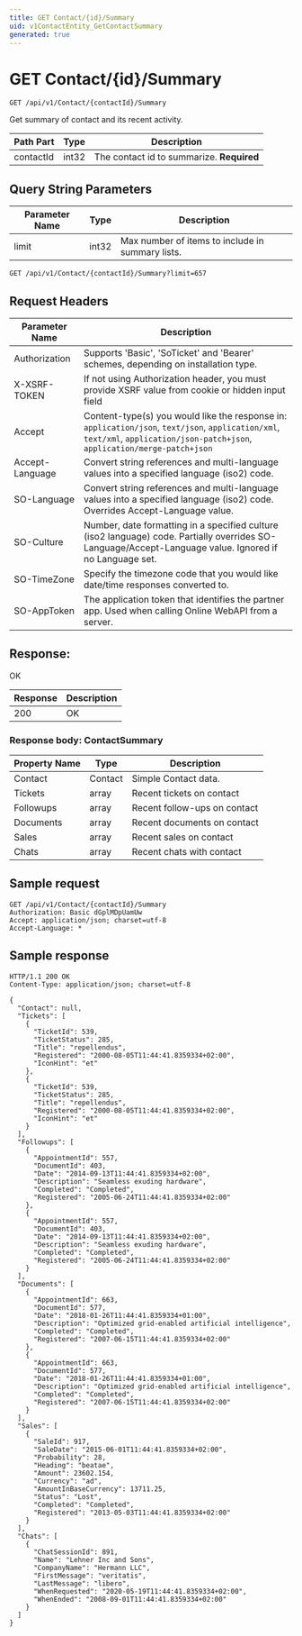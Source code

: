 ```yaml
---
title: GET Contact/{id}/Summary
uid: v1ContactEntity_GetContactSummary
generated: true
---
```


# GET Contact/{id}/Summary

```http
GET /api/v1/Contact/{contactId}/Summary
```

Get summary of contact and its recent activity.






| Path Part | Type | Description |
|-----------|------|-------------|
| contactId | int32 | The contact id to summarize. **Required** |


## Query String Parameters

| Parameter Name | Type |  Description |
|----------------|------|--------------|
| limit | int32 |  Max number of items to include in summary lists. |

```http
GET /api/v1/Contact/{contactId}/Summary?limit=657
```


## Request Headers

| Parameter Name | Description |
|----------------|-------------|
| Authorization  | Supports 'Basic', 'SoTicket' and 'Bearer' schemes, depending on installation type. |
| X-XSRF-TOKEN   | If not using Authorization header, you must provide XSRF value from cookie or hidden input field |
| Accept         | Content-type(s) you would like the response in: `application/json`, `text/json`, `application/xml`, `text/xml`, `application/json-patch+json`, `application/merge-patch+json` |
| Accept-Language | Convert string references and multi-language values into a specified language (iso2) code. |
| SO-Language | Convert string references and multi-language values into a specified language (iso2) code. Overrides Accept-Language value. |
| SO-Culture | Number, date formatting in a specified culture (iso2 language) code. Partially overrides SO-Language/Accept-Language value. Ignored if no Language set. |
| SO-TimeZone | Specify the timezone code that you would like date/time responses converted to. |
| SO-AppToken | The application token that identifies the partner app. Used when calling Online WebAPI from a server. |


## Response:

OK

| Response | Description |
|----------------|-------------|
| 200 | OK |

### Response body: ContactSummary

| Property Name | Type |  Description |
|----------------|------|--------------|
| Contact | Contact | Simple Contact data. |
| Tickets | array | Recent tickets on contact |
| Followups | array | Recent follow-ups on contact |
| Documents | array | Recent documents on contact |
| Sales | array | Recent sales on contact |
| Chats | array | Recent chats with contact |

## Sample request

```http!
GET /api/v1/Contact/{contactId}/Summary
Authorization: Basic dGplMDpUamUw
Accept: application/json; charset=utf-8
Accept-Language: *
```

## Sample response

```http_
HTTP/1.1 200 OK
Content-Type: application/json; charset=utf-8

{
  "Contact": null,
  "Tickets": [
    {
      "TicketId": 539,
      "TicketStatus": 285,
      "Title": "repellendus",
      "Registered": "2000-08-05T11:44:41.8359334+02:00",
      "IconHint": "et"
    },
    {
      "TicketId": 539,
      "TicketStatus": 285,
      "Title": "repellendus",
      "Registered": "2000-08-05T11:44:41.8359334+02:00",
      "IconHint": "et"
    }
  ],
  "Followups": [
    {
      "AppointmentId": 557,
      "DocumentId": 403,
      "Date": "2014-09-13T11:44:41.8359334+02:00",
      "Description": "Seamless exuding hardware",
      "Completed": "Completed",
      "Registered": "2005-06-24T11:44:41.8359334+02:00"
    },
    {
      "AppointmentId": 557,
      "DocumentId": 403,
      "Date": "2014-09-13T11:44:41.8359334+02:00",
      "Description": "Seamless exuding hardware",
      "Completed": "Completed",
      "Registered": "2005-06-24T11:44:41.8359334+02:00"
    }
  ],
  "Documents": [
    {
      "AppointmentId": 663,
      "DocumentId": 577,
      "Date": "2018-01-26T11:44:41.8359334+01:00",
      "Description": "Optimized grid-enabled artificial intelligence",
      "Completed": "Completed",
      "Registered": "2007-06-15T11:44:41.8359334+02:00"
    },
    {
      "AppointmentId": 663,
      "DocumentId": 577,
      "Date": "2018-01-26T11:44:41.8359334+01:00",
      "Description": "Optimized grid-enabled artificial intelligence",
      "Completed": "Completed",
      "Registered": "2007-06-15T11:44:41.8359334+02:00"
    }
  ],
  "Sales": [
    {
      "SaleId": 917,
      "SaleDate": "2015-06-01T11:44:41.8359334+02:00",
      "Probability": 28,
      "Heading": "beatae",
      "Amount": 23602.154,
      "Currency": "ad",
      "AmountInBaseCurrency": 13711.25,
      "Status": "Lost",
      "Completed": "Completed",
      "Registered": "2013-05-03T11:44:41.8359334+02:00"
    }
  ],
  "Chats": [
    {
      "ChatSessionId": 891,
      "Name": "Lehner Inc and Sons",
      "CompanyName": "Hermann LLC",
      "FirstMessage": "veritatis",
      "LastMessage": "libero",
      "WhenRequested": "2020-05-19T11:44:41.8359334+02:00",
      "WhenEnded": "2008-09-01T11:44:41.8359334+02:00"
    }
  ]
}
```
